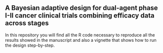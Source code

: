 ## A Bayesian adaptive design for dual-agent phase I-II cancer clinical trials combining efficacy data across stages

In this repository you will find all the R code necessary to reproduce all the results showed in the manuscript and also a vignette that shows how to run the design step-by-step.
